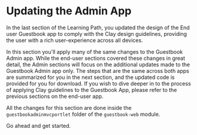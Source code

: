 # Updating the Admin App [](id=updating-the-admin-app)

In the last section of the Learning Path, you updated the design of the End user 
Guestbook app to comply with the Clay design guidelines, providing the user 
with a rich user-experience across all devices. 

In this section you'll apply many of the same changes to the Guestbook Admin app. 
While the end-user sections covered these changes in great detail, the Admin 
sections will focus on the additional updates made to the Guestbook Admin app 
only. The steps that are the same across both apps are summarized for you in 
the next section, and the updated code is provided for you for download. If you 
wish to dive deeper in to the process of applying Clay guidelines to the 
Guestbook App, please refer to the previous sections on the end-user app. 

All the changes for this section are done inside the `guestbookadminmvcportlet` 
folder of the `guestbook-web` module. 

Go ahead and get started.
